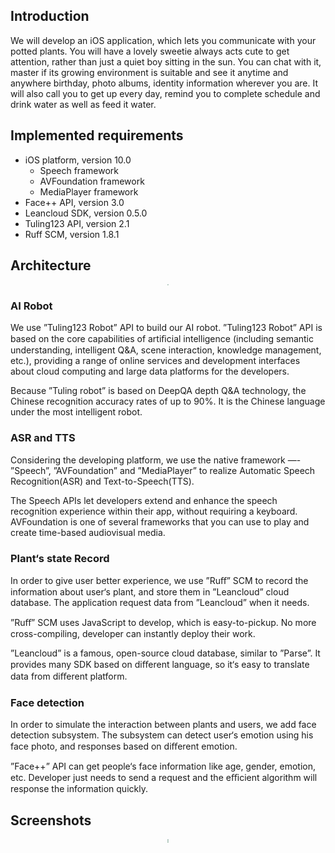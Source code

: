 ## Introduction
We will develop an iOS application, which lets you communicate with your potted plants. You will have a lovely sweetie always acts cute to get attention, rather than just a quiet boy sitting in the sun. You can chat with it, master if its growing environment is suitable and see it anytime and anywhere birthday, photo albums, identity information wherever you are. It will also call you to get up every day, remind you to complete schedule and drink water as well as feed it water.

## Implemented requirements
- iOS platform, version 10.0
  - Speech framework
  - AVFoundation framework
  - MediaPlayer framework
- Face++ API, version 3.0
- Leancloud SDK, version 0.5.0
- Tuling123 API, version 2.1
- Ruff SCM, version 1.8.1

## Architecture

<div  align="center"> 
<img src="http://ac-deijvnqa.clouddn.com/f58945cf5fed30bd57b0.png" style="zoom:10%" />
</div>

### AI Robot

We use ”Tuling123 Robot” API to build our AI robot. ”Tuling123 Robot” API is based on the core capabilities of artiﬁcial intelligence (including semantic understanding, intelligent Q&A, scene interaction, knowledge management, etc.), providing a range of online services and development interfaces about cloud computing and large data platforms for the developers.

Because ”Tuling robot” is based on DeepQA depth Q&A technology, the Chinese recognition accuracy rates of up to 90%. It is the Chinese language under the most intelligent robot.

### ASR and TTS

Considering the developing platform, we use the native framework —- ”Speech”, ”AVFoundation” and ”MediaPlayer” to realize Automatic Speech Recognition(ASR) and Text-to-Speech(TTS).

The Speech APIs let developers extend and enhance the speech recognition experience within their app, without requiring a keyboard. AVFoundation is one of several frameworks that you can use to play and create time-based audiovisual media.

### Plant‘s state Record

In order to give user better experience, we use ”Ruﬀ” SCM to record the information about user‘s plant, and store them in ”Leancloud” cloud database. The application request data from ”Leancloud” when it needs.

”Ruﬀ” SCM uses JavaScript to develop, which is easy-to-pickup. No more cross-compiling, developer can instantly deploy their work.

”Leancloud” is a famous, open-source cloud database, similar to ”Parse”. It provides many SDK based on diﬀerent language, so it‘s easy to translate data from diﬀerent platform.

### Face detection

In order to simulate the interaction between plants and users, we add face detection subsystem. The subsystem can detect user‘s emotion using his face photo, and responses based on diﬀerent emotion.

”Face++” API can get people‘s face information like age, gender, emotion, etc. Developer just needs to send a request and the eﬃcient algorithm will response the information quickly.
## Screenshots

<div  align="center"> 
<img src="http://ac-deijvnqa.clouddn.com/edf98802fa26940e2547.PNG" style="zoom:10%" />
</div>

<div  align="center"> 
<img src="http://ac-deijvnqa.clouddn.com/3144d7b6569d3e19e421.PNG" style="zoom:10%" />
</div>

<div  align="center"> 
<img src="http://ac-deijvnqa.clouddn.com/b0d50236391c3f55fa2d.PNG" style="zoom:10%" />
</div>

<div  align="center"> 
<img src="http://ac-deijvnqa.clouddn.com/385975f91bec99572b8c.PNG" style="zoom:10%" />
</div>
